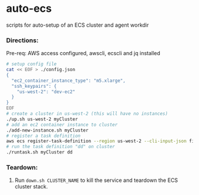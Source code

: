 # auto-ecs
scripts for auto-setup of an ECS cluster and agent workdir

### Directions:

Pre-req: AWS access configured, awscli, ecscli and jq installed

```bash
# setup config file
cat << EOF > ./config.json
{
  "ec2_container_instance_type": "m5.xlarge",
  "ssh_keypairs": {
    "us-west-2": "dev-ec2"
  }
}
EOF
# create a cluster in us-west-2 (this will have no instances)
./up.sh us-west-2 myCluster
# add an ec2 container instance to cluster
./add-new-instance.sh myCluster
# register a task definition
aws ecs register-task-definition --region us-west-2 --cli-input-json file://sampletask.json
# run the task definition "dd" on cluster
./runtask.sh myCluster dd
```

### Teardown:
  
1. Run `down.sh CLUSTER_NAME` to kill the service and teardown the ECS cluster stack.


